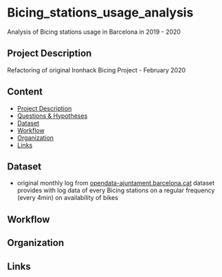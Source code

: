 # Bicing_stations_usage_analysis
Analysis of Bicing stations usage in Barcelona in 2019 - 2020

## Project Description
Refactoring of original Ironhack Bicing Project - February 2020

## Content
- [Project Description](#project-description)
- [Questions & Hypotheses](#questions-hypotheses)
- [Dataset](#dataset)
- [Workflow](#workflow)
- [Organization](#organization)
- [Links](#links)

## Dataset
- original monthly log from [opendata-ajuntament.barcelona.cat](https://opendata-ajuntament.barcelona.cat/data/es/dataset/estat-estacions-bicing)
dataset provides with log data of every Bicing stations on a regular frequency (every 4min) on availability of bikes

## Workflow

## Organization

## Links